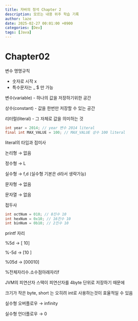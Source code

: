 ```yaml
---
title: 자바의 정석 Chapter 2
description: 모르는 내용 위주 학습 기록
author: laze
date: 2025-02-27 00:01:00 +0900
categories: [Dev]
tags: [Java]
---
```

# Chapter02

변수 명명규칙

- 숫자로 시작 x
- 특수문자는 _ $ 만 가능

변수(variable) - 하나의 값을 저장하기위한 공간

상수(constant) - 값을 한번만 저장할 수 있는 공간

리터럴(literal) - 그 자체로 값을 의미하는 것

```java
int year = 2014; // year 변수 2014 literal
final int MAX_VALUE = 100; // MAX_VALUE 상수 100 literal
```

literal의 타입과 접미사

논리형 → 없음

정수형 → L

실수형 → f,d (실수형 기본은 d라서 생략가능)

문자형 → 없음

문자열 → 없음

접두사

```java
int octNum = 010; // 8진수 10
int hexNum = 0x10; // 16진수 10
int binNum = 0b10; // 2진수 10
```

printf 자리

%5d → [   10]

%-5d → [10   ]

%05d → [00010]

%전체자리수.소수점아래자리f

JVM의 피연산자 스택이 피연산자를 4byte 단위로 저장하기 때문에

크기가 작은 byte, short 는 오히려 int로 사용하는것이 효율적일 수 있음

실수형 오버플로우 → infinity

실수형 언더플로우 → 0
